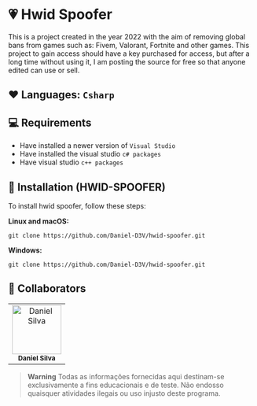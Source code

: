 # 💗 Hwid Spoofer
This is a project created in the year 2022 with the aim of removing global bans from games such as: Fivem, Valorant, Fortnite and other games. This project to gain access should have a key purchased for access, but after a long time without using it, I am posting the source for free so that anyone edited can use or sell.

## **❤️ Languages:** `Csharp`

## 💻 Requirements

* Have installed a newer version of `Visual Studio`
* Have installed the visual studio `c# packages`
* Have visual studio `c++ packages`

## 🚀 Installation (HWID-SPOOFER)

To install hwid spoofer, follow these steps:

**Linux and macOS:**
```
git clone https://github.com/Daniel-D3V/hwid-spoofer.git
```

**Windows:**
```
git clone https://github.com/Daniel-D3V/hwid-spoofer.git
```

## 🤝 Collaborators
<table>
  <tr>
    <td align="center">
      <a href="https://github.com/Daniel-D3V">
        <img src="https://avatars.githubusercontent.com/u/103064271?v=4" width="100px;" alt="Daniel Silva"/><br>
        <sub>
          <b>Daniel Silva</b>
        </sub>
      </a>
    </td>
  </tr>
</table>

> **Warning**
> Todas as informações fornecidas aqui destinam-se exclusivamente a fins educacionais e de teste. Não endosso quaisquer atividades ilegais ou uso injusto deste programa.
